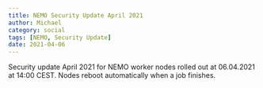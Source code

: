 ```yaml
---
title: NEMO Security Update April 2021
author: Michael
category: social
tags: [NEMO, Security Update]
date: 2021-04-06
---
```


Security update April 2021 for NEMO worker nodes rolled out at 06.04.2021 at 14:00 CEST. Nodes reboot automatically when a job finishes.
